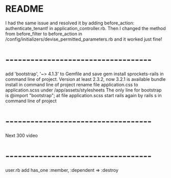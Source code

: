 # README

I had the same issue and resolved it by adding 
before_action: authenticate_tenant! in application_controller.rb. 
Then I changed the method from before_filter to 
before_action in /config/initializers/devise_permitted_parameters.rb 
and it worked just fine!

# -----------------------------------

add 'bootstrap', '~> 4.1.3' to Gemfile and save
gem install sprockets-rails in command line of project. Version at least 2.3.2, now 3.2.1 is available
bundle install in command line of project
rename file application.css to application.scss under /app/assets/stylesheets
The only line for bootstrap is @import "bootstrap"; at file application.scss
start rails again by rails s in command line of project

# -----------------------------------

Next 300 video


# -----------------------------------

user.rb add
has_one :member, :dependent => :destroy
